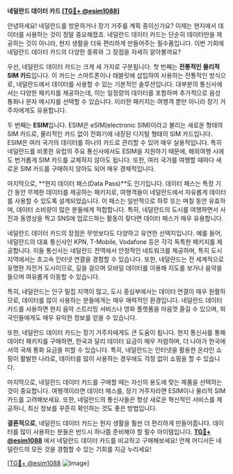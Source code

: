 **네덜란드 데이터 카드 [[TG💪+ @esim1088](https://t.me/s/esim1088)]**

안녕하세요! 네덜란드를 방문하거나 장기 거주를 계획 중이신가요? 이제는 현지에서 데이터를 사용하는 것이 정말 중요해졌죠. 네덜란드 데이터 카드는 단순히 데이터만을 제공하는 것이 아니라, 현지 생활을 더욱 편리하게 만들어주는 필수품입니다. 이번 기회에 네덜란드 데이터 카드의 다양한 종류와 그 장점을 자세히 알아볼까요?

우선, 네덜란드 데이터 카드는 크게 세 가지로 구분됩니다. 첫 번째는 **전통적인 물리적 SIM 카드**입니다. 이 카드는 스마트폰이나 태블릿에 삽입하여 사용하는 전통적인 방식으로, 네덜란드에서 데이터를 사용할 수 있는 기본적인 솔루션입니다. 대부분의 통신사에서는 다양한 패키지를 제공하는데, 이는 일정량의 데이터를 포함하며 추가적으로 음성 통화나 문자 메시지를 선택할 수 있습니다. 이러한 패키지는 여행객 뿐만 아니라 장기 거주자에게도 유용합니다.

두 번째는 **ESIM**입니다. ESIM은 eSIM(electronic SIM)이라고 불리는 새로운 형태의 SIM 카드로, 물리적인 카드 없이 전화기에 내장된 디지털 형태의 SIM 카드입니다. ESIM은 여러 국가의 데이터를 하나의 카드로 관리할 수 있어 매우 실용적입니다. 특히 네덜란드를 비롯한 유럽의 주요 통신사에서도 ESIM을 지원하기 때문에, 해외여행 시에도 번거롭게 SIM 카드를 교체하지 않아도 됩니다. 또한, 여러 국가를 여행할 때마다 새로운 SIM 카드를 구매하지 않아도 되어 매우 경제적입니다.

마지막으로, **현지 데이터 패스(Data Pass)**도 인기입니다. 데이터 패스는 특정 기간 동안 무제한 데이터를 제공하는 패키지로, 여행객들이 네덜란드에서 자유롭게 데이터를 사용할 수 있도록 설계되었습니다. 이 패스는 일반적으로 하루 또는 며칠 동안 유효하며, 데이터 소비량이 많은 분들에게 적합합니다. 특히, 네덜란드의 도시를 여행하면서 사진과 동영상을 찍고 SNS에 업로드하는 활동이 잦다면 데이터 패스가 매우 유용합니다.

네덜란드 데이터 카드의 장점은 무엇보다도 다양하고 유연한 선택지입니다. 예를 들어, 네덜란드의 대표 통신사인 KPN, T-Mobile, Vodafone 등은 각각 독특한 패키지를 제공합니다. 이들 통신사는 네덜란드 전역에서 안정적인 네트워크를 제공하며, 특히 도시 지역에서는 초고속 인터넷 연결을 경험할 수 있습니다. 또한, 네덜란드는 전 세계적으로 유명한 자전거 도시이므로, 길을 걸으며 모바일 데이터를 이용해 지도를 보거나 음악을 들으며 여유롭게 이동할 수 있습니다.

특히, 네덜란드는 인구 밀집 지역이 많고, 도시 중심부에서는 데이터 연결이 매우 원활하므로, 데이터를 많이 사용하는 분들에게는 매우 매력적인 환경입니다. 네덜란드 데이터 카드를 사용하면 현지 음악 스트리밍 서비스나 영화 플랫폼을 마음껏 즐길 수 있으며, 외국인들에게도 매우 유익한 정보를 얻을 수 있습니다.

또한, 네덜란드 데이터 카드는 장기 거주자에게도 큰 도움이 됩니다. 현지 통신사를 통해 데이터 패키지를 구매하면, 한국과 달리 데이터 요금이 매우 저렴하며, 더 나아가 한국에서의 국제 통화 요금을 피할 수 있습니다. 특히, 네덜란드는 인터넷을 활용한 온라인 쇼핑이 활발한 나라로, 데이터를 많이 사용하는 경우에도 걱정 없이 쇼핑을 할 수 있습니다.

마지막으로, 네덜란드 데이터 카드를 구매할 때는 자신의 용도에 맞는 제품을 선택하는 것이 중요합니다. 여행객이라면 데이터 패스를, 장기 거주자라면 ESIM이나 물리적 SIM 카드를 고려해보세요. 또한, 네덜란드의 통신사들은 항상 새로운 혁신적인 서비스를 제공하니, 최신 정보를 꾸준히 확인하는 것도 좋은 방법입니다.

**결론적으로**, 네덜란드 데이터 카드는 현지 생활을 훨씬 더 편리하게 만들어줍니다. 데이터를 많이 사용하는 분들은 반드시 하나쯤 준비해야 할 필수 아이템입니다. **[TG💪+ @esim1088](https://t.me/s/esim1088)** 에서 네덜란드 데이터 카드를 비교하고 구매해보세요! 언제 어디서든 네덜란드의 모든 것을 경험할 수 있는 기회를 지금 누리세요!

[[TG💪+ @esim1088](https://t.me/s/esim1088) ![Image](https://i.postimg.cc/Y0z9fWf4/image.png)]
